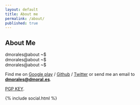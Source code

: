 ```yaml
---
layout: default
title: About me
permalink: /about/
published: true
---
```


<script>!function($){

	"use strict";

	var Typed = function(el, options){

		// chosen element to manipulate text
		this.el = $(el);
		// options
		this.options = $.extend({}, $.fn.typed.defaults, options);

		// text content of element
		this.text = this.el.text();

		// typing speed
		this.typeSpeed = this.options.typeSpeed;

		// amount of time to wait before backspacing
		this.backDelay = this.options.backDelay;

		// input strings of text
		this.strings = this.options.strings;

		// character number position of current string
		this.strPos = 0;

		// current array position
		this.arrayPos = 0;

		// current string based on current values[] array position
		this.string = this.strings[this.arrayPos];

		// number to stop backspacing on.
		// default 0, can change depending on how many chars
		// you want to remove at the time
		this.stopNum = 0;

		// Looping logic
		this.loop = this.options.loop;
		this.loopCount = this.options.loopCount;
		this.curLoop = 1;
		if (this.loop === false){
			// number in which to stop going through array
			// set to strings[] array (length - 1) to stop deleting after last string is typed
			this.stopArray = this.strings.length-1;
		}
		else{
			this.stopArray = this.strings.length;
		}

		// All systems go!
		this.init();
		this.build();
	}

		Typed.prototype =  {

			constructor: Typed

			, init: function(){
				// begin the loop w/ first current string (global self.string)
				// current string will be passed as an argument each time after this
				this.typewrite(this.string, this.strPos);
			}

			, build: function(){
				//this.el.after("<span id=\"typed-cursor\">|</span>");
			}

			// pass current string state to each function
			, typewrite: function(curString, curStrPos){

				// varying values for setTimeout during typing
				// can't be global since number changes each time loop is executed
				var humanize = Math.round(Math.random() * (100 - 30)) + this.typeSpeed;
				var self = this;

				// ------------- optional ------------- //
				// backpaces a certain string faster
				// ------------------------------------ //
				// if (self.arrayPos == 1){
				// 	self.backDelay = 50;
				// }
				// else{ self.backDelay = 500; }

				// containg entire typing function in a timeout
				setTimeout(function() {

					// make sure array position is less than array length
					if (self.arrayPos < self.strings.length){

						// start typing each new char into existing string
						// curString is function arg
						self.el.text(self.text + curString.substr(0, curStrPos));

						// check if current character number is the string's length
						// and if the current array position is less than the stopping point
						// if so, backspace after backDelay setting
						if (curStrPos > curString.length && self.arrayPos < self.stopArray){
							clearTimeout(clear);
							var clear = setTimeout(function(){
								self.backspace(curString, curStrPos);
							}, self.backDelay);
						}

						// else, keep typing
						else{
							// add characters one by one
							curStrPos++;
							// loop the function
							self.typewrite(curString, curStrPos);
							// if the array position is at the stopping position
							// finish code, on to next task
							if (self.loop === false){
								if (self.arrayPos === self.stopArray && curStrPos === curString.length){
									// animation that occurs on the last typed string
									// fires callback function
									var clear = self.options.callback();
									clearTimeout(clear);
								}
							}
						}
					}
					// if the array position is greater than array length
					// and looping is active, reset array pos and start over.
					else if (self.loop === true && self.loopCount === false){
						self.arrayPos = 0;
						self.init();
					}
						else if(self.loopCount !== false && self.curLoop < self.loopCount){
							self.arrayPos = 0;
							self.curLoop = self.curLoop+1;
							self.init();
						}

				// humanized value for typing
				}, humanize);

			}

			, backspace: function(curString, curStrPos){

				// varying values for setTimeout during typing
				// can't be global since number changes each time loop is executed
				var humanize = Math.round(Math.random() * (100 - 30)) + this.typeSpeed;
				var self = this;

				setTimeout(function() {

					// ----- this part is optional ----- //
					// check string array position
					// on the first string, only delete one word
					// the stopNum actually represents the amount of chars to
					// keep in the current string. In my case it's 14.
					// if (self.arrayPos == 1){
					//	self.stopNum = 14;
					// }
					//every other time, delete the whole typed string
					// else{
					//	self.stopNum = 0;
					// }

					// ----- continue important stuff ----- //
					// replace text with current text + typed characters
					self.el.text(self.text + curString.substr(0, curStrPos));

					// if the number (id of character in current string) is
					// less than the stop number, keep going
					if (curStrPos > self.stopNum){
						// subtract characters one by one
						curStrPos--;
						// loop the function
						self.backspace(curString, curStrPos);
					}
					// if the stop number has been reached, increase
					// array position to next string
					else if (curStrPos <= self.stopNum){
						clearTimeout(clear);
						var clear = self.arrayPos = self.arrayPos+1;
						// must pass new array position in this instance
						// instead of using global arrayPos
						self.typewrite(self.strings[self.arrayPos], curStrPos);
					}

				// humanized value for typing
				}, humanize);

			}

		}

	$.fn.typed = function (option) {
	    return this.each(function () {
	      var $this = $(this)
	        , data = $this.data('typed')
	        , options = typeof option == 'object' && option
	      if (!data) $this.data('typed', (data = new Typed(this, options)))
	      if (typeof option == 'string') data[option]()
	    });
	}

	$.fn.typed.defaults = {
		strings: ["These are the default values...", "You know what you should do?", "Use your own!", "Have a great day!"],
		// typing and backspacing speed
		typeSpeed: 0,
		// time before backspacing
		backDelay: 500,
		// loop
		loop: false,
		// false = infinite
		loopCount: false,
		// ending callback function
		callback: function(){ null }
	}


}(window.jQuery);

</script>
<script>
setTimeout(function () {
    $('.element0').typed({
        strings: ['./about-me.sh'],
        typeSpeed: 2,
        backDelay: 750,
        loop: false,
        loopCount: false,
        callback: function () {
        }
    });
}, 0);
setTimeout(function () {
	$('.element1').css('display', 'inherit');
    $('.element1').typed({
        strings: ['I\'m just a software developer.'],
        typeSpeed: 2,
        backDelay: 750,
        loop: false,
        loopCount: false,
        callback: function () {
        }
    });
}, 1250);
setTimeout(function () {
    $('.element2').css('display', 'inherit');
    $('.element2').typed({
        strings: ['Or maybe I\'m also interested in activism, freedom and human rights stuff.'],
        typeSpeed: 10,
        backDelay: 750,
        loop: false,
        loopCount: false,
        callback: function () {
        }
    });
}, 3250);
setTimeout(function () {
    $('.element3').css('display', 'inherit');
    $('.element3').typed({
        strings: ['Or maybe not, who knows...'],
        typeSpeed: 2,
        backDelay: 750,
        loop: false,
        loopCount: false,
        callback: function () {
        }
    });
}, 7500);
setTimeout(function () {
    $('.element4').css('display', 'inherit');
    $('.element4').typed({
        strings: ['Anyway, don\'t be a gossip!'],
        typeSpeed: 7,
        backDelay: 750,
        loop: false,
        loopCount: false,
        callback: function () {
        }
    });
}, 9500);
setTimeout(function () {
    $('.element5').css('display', 'inherit');
    $('.element5').typed({
        strings: ['^C'],
        typeSpeed: 10,
        backDelay: 750,
        loop: false,
        loopCount: false,
        callback: function () {
        }
    });
  }, 12000);
setTimeout(function () {
    $('.element6').css('display', 'inherit');
    $('.element6').typed({
        strings: [''],
        typeSpeed: 1,
        backDelay: 750,
        loop: false,
        loopCount: false,
        callback: function () {
        }
    });
  }, 12500);
</script>

<h2><i class="fa fa-user"></i> About Me</h2>
<div id="about">
	<div class='element0'>dmorales@about ~$ </div>
	<div class='element1 nodisplay'></div>
	<div class='element2 nodisplay'></div>
	<div class='element3 nodisplay'></div>
	<div class='element4 nodisplay'></div>
	<div class='element5 nodisplay'>dmorales@about ~$ </div>
	<div class='element6 nodisplay'>dmorales@about ~$ </div>
</div>
<div id="about-social">
<p>Find me on <a href="https://play.google.com/store/apps/developer?id=GrenderG">Google play</a> / <a href="https://github.com/grenderg">Github</a> / <a href="https://twitter.com/grenderg">Twitter</a> or send me an email to <a href="mailto:dmorales@dmoral.es"><strong>dmorales@dmoral.es</strong></a>.</p>

<p><a href="https://pgp.mit.edu/pks/lookup?op=vindex&search=0xD16B844D2B6B45E0" target="_blank">PGP KEY</a>.</p>
<div id="about-stalker">
{% include social.html %}
</div>
</div>
